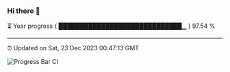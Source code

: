 ### Hi there 👋

⏳ Year progress { █████████████████████████████▁ } 97.54 %

---

⏰ Updated on Sat, 23 Dec 2023 00:47:13 GMT

![Progress Bar CI](https://github.com/liununu/liununu/workflows/Progress%20Bar%20CI/badge.svg)
